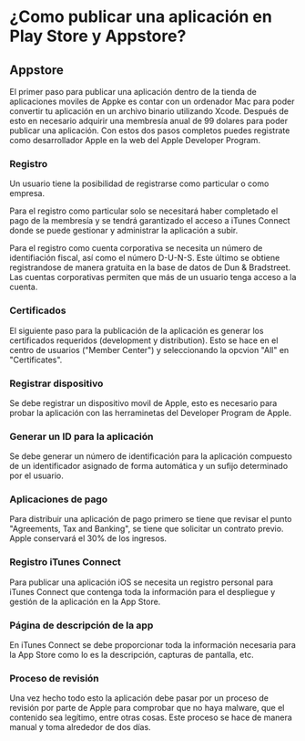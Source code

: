 # ¿Como publicar una aplicación en Play Store y Appstore?

## Appstore

El primer paso para publicar una aplicación dentro de la tienda de aplicaciones moviles de Appke es contar con un ordenador Mac para poder convertir tu aplicación en un archivo binario utilizando Xcode.
Después de esto en necesario adquirir una membresía anual de 99 dolares para poder publicar una aplicación.
Con estos dos pasos completos puedes registrate como desarrollador Apple en la web del Apple Developer Program.

### Registro
Un usuario tiene la posibilidad de registrarse como particular o como empresa.

Para el registro como particular solo se necesitará haber completado el pago de la membresía y se tendrá garantizado el acceso a iTunes Connect donde se puede gestionar y administrar la aplicación a subir.

Para el registro como cuenta corporativa se necesita un número de identifiación fiscal, así como el número D-U-N-S. Este último se obtiene registrandose de manera gratuita en la base de datos de Dun & Bradstreet. Las cuentas corporativas permiten que más de un usuario tenga acceso a la cuenta.

### Certificados 
El siguiente paso para la publicación de la aplicación es generar los certificados requeridos (development y distribution). Esto se hace en el centro de usuarios ("Member Center") y seleccionando la opcvion "All"  en "Certificates".

### Registrar dispositivo
Se debe registrar un dispositivo movil de Apple, esto es necesario para probar la aplicación con las herraminetas del Developer Program de Apple.

### Generar un ID para la aplicación
Se debe generar un número de identificación para la aplicación compuesto de un identificador asignado de forma automática y un sufijo determinado por el usuario.

### Aplicaciones de pago
Para distribuir una aplicación de pago primero se tiene que revisar el punto "Agreements, Tax and Banking", se tiene que solicitar un contrato previo. Apple conservará el 30% de los ingresos.

### Registro iTunes Connect
Para publicar una aplicación iOS se necesita un registro personal para iTunes Connect que contenga toda la información para el despliegue y gestión de la aplicación en la App Store.

### Página de descripción de la app
En iTunes Connect se debe proporcionar toda la información necesaria para la App Store como lo es la descripción, capturas de pantalla, etc.

### Proceso de revisión
Una vez hecho todo esto la aplicación debe pasar por un proceso de revisión por parte de Apple para comprobar que no haya malware, que el contenido sea legítimo, entre otras cosas. Este proceso se hace de manera manual y toma alrededor de dos días.
